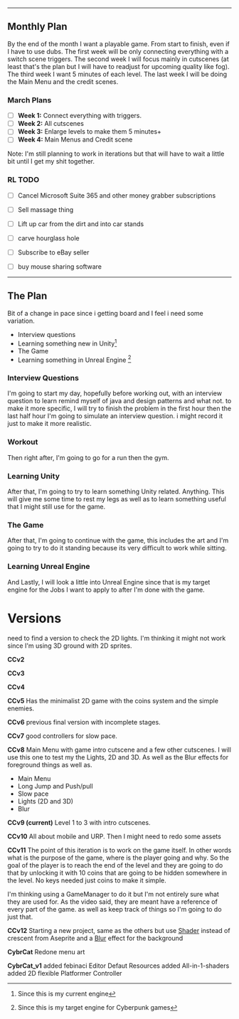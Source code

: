 ```toc
```
--- 
## Monthly Plan
By the end of the month I want a playable game. From start to finish, even if I have to use dubs. The first week will be only connecting everything with a switch scene triggers. The second week I will focus mainly in cutscenes (at least that's the plan but I will have to readjust for upcoming quality like fog). The third week I want 5 minutes of each level. The last week I will be doing the Main Menu and the credit scenes.
### March Plans

- [ ] **Week 1:** Connect everything with triggers.
- [ ] **Week 2:** All cutscenes
- [ ] **Week 3:** Enlarge levels to make them 5 minutes+
- [ ] **Week 4:** Main Menus and Credit scene

Note: I'm still planning to work in iterations but that will have to wait a little bit until I get my shit together.



### RL TODO
- [ ] Cancel Microsoft Suite 365 and other money grabber subscriptions
- [ ] Sell massage thing
- [ ] Lift up car from the dirt and into car stands
- [ ] carve hourglass hole
- [ ] Subscribe to eBay seller
- [ ] buy mouse sharing software


--- 
## The Plan
Bit of a change in pace since i getting board and I feel i need some variation.

- Interview questions
- Learning something new in Unity[^2]
- The Game
- Learning something in Unreal Engine [^1]

### Interview Questions
I'm going to start my day, hopefully before working out, with an interview question to learn remind myself of java and design patterns and what not. to make it more specific, I will try to finish the problem in the first hour then the last half hour I'm going to simulate an interview question. i might record it just to make it more realistic. 

### Workout
Then right after, I'm going to go for a run then the gym. 

### Learning Unity
After that, I'm going to try to learn something Unity related. Anything. This will give me some time to rest my legs as well as to learn something useful that I might still use for the game.

### The Game
After that, I'm going to continue with the game, this includes the art and I'm going to try to do it standing because its very difficult to work while sitting. 

###  Learning Unreal Engine
And Lastly, I will look a little into Unreal Engine since that is my target engine for the Jobs I want to apply to after I'm done with the game.

# Versions
need to find a version to check the 2D lights.  I'm thinking it might not work since I'm using 3D ground with 2D sprites. 

**CCv2**

**CCv3**

**CCv4**

**CCv5**
Has the minimalist 2D game with the coins system and the simple enemies.

**CCv6**
previous final version with incomplete stages.

**CCv7**
good controllers for slow pace.

**CCv8**
Main Menu with game intro cutscene and a few other cutscenes. I will use this one to test my the Lights, 2D and 3D. As well as the Blur effects for foreground things as well as.
- Main Menu
- Long Jump and Push/pull
- Slow pace
- Lights (2D and 3D)
- Blur

**CCv9 (current)**
Level 1 to 3 with intro cutscenes.

**CCv10**
All about mobile and URP. Then I might need to redo some assets
 
**CCv11**
The point of this iteration is to work on the game itself. In other words what is the purpose of the game, where is the player going and why. So the goal of the player is to reach the end of the level and they are going to do that by unlocking it with 10 coins that are going to be hidden somewhere in the level. No keys needed just coins to make it simple.

I'm thinking using a GameManager to do it but I'm not entirely sure what they are used for. As the video said, they are meant have a reference of every part of the game. as well as keep track of things so I'm going to do just that.

**CCv12**
Starting a new project, same as the others but use <u>Shader</u> instead of crescent from Aseprite and a <u>Blur</u> effect for  the background

**CybrCat**
Redone menu art

**CybrCat_v1**
added febinaci Editor Defaut Resources
added All-in-1-shaders
added 2D flexible Platformer Controller


[^1]: Since this is my target engine for Cyberpunk games
[^2]: Since this is my current engine
